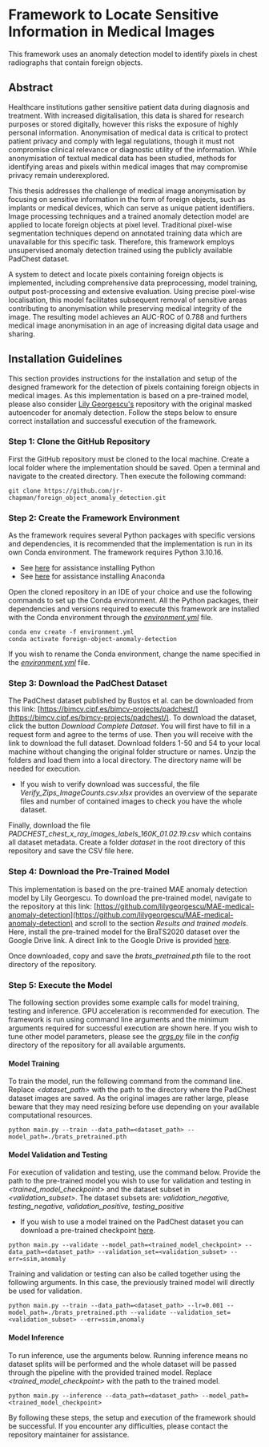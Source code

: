 # Framework to Locate Sensitive Information in Medical Images 
This framework uses an anomaly detection model to identify pixels in chest radiographs that contain foreign objects. 

## Abstract 
Healthcare institutions gather sensitive patient data during diagnosis and treatment. With increased digitalisation, this data is shared for research purposes or stored digitally, however this risks the exposure of highly personal information. Anonymisation of medical data is critical to protect patient privacy and comply with legal regulations, though it must not compromise clinical relevance or diagnostic utility of the information. While anonymisation of textual medical data has been studied, methods for identifying areas and pixels within medical images that may compromise privacy remain underexplored.

This thesis addresses the challenge of medical image anonymisation by focusing on sensitive information in the form of foreign objects, such as implants or medical devices, which can serve as unique patient identifiers. Image processing techniques and a trained anomaly detection model are applied to locate foreign objects at pixel level. Traditional pixel-wise segmentation techniques depend on annotated training data which are unavailable for this specific task. Therefore, this framework employs unsupervised anomaly detection trained using the publicly available PadChest dataset. 

A system to detect and locate pixels containing foreign objects is implemented, including comprehensive data preprocessing, model training, output post-processing and extensive evaluation. Using precise pixel-wise localisation, this model facilitates subsequent removal of sensitive areas contributing to anonymisation while preserving medical integrity of the image. The resulting model achieves an AUC-ROC of 0.788 and furthers medical image anonymisation in an age of increasing digital data usage and sharing.

## Installation Guidelines 
This section provides instructions for the installation and setup of the designed framework for the detection of pixels containing foreign objects in medical images. As this implementation is based on a pre-trained model, please also consider [Lily Georgescu's](https://github.com/lilygeorgescu/MAE-medical-anomaly-detection.git) repository with the original masked autoencoder for anomaly detection. Follow the steps below to ensure correct installation and successful execution of the framework.

### Step 1: Clone the GitHub Repository 

First the GitHub repository must be cloned to the local machine. Create a local folder where the implementation should be saved. Open a terminal and navigate to the created directory. Then execute the following command: 

```
git clone https://github.com/jr-chapman/foreign_object_anomaly_detection.git
```

### Step 2: Create the Framework Environment

As the framework requires several Python packages with specific versions and dependencies, it is recommended that the implementation is run in its own Conda environment. The framework requires Python 3.10.16.
- See [here](https://www.python.org/downloads/) for assistance installing Python
- See [here](https://www.anaconda.com/download) for assistance installing Anaconda

Open the cloned repository in an IDE of your choice and use the following commands to set up the Conda environment. All the Python packages, their dependencies and versions required to execute this framework are installed with the Conda environment through the [_environment.yml_](https://github.com/jr-chapman/foreign-object-anomaly-detection/blob/main/environment.yml) file. 
```
conda env create -f environment.yml
conda activate foreign-object-anomaly-detection
```
If you wish to rename the Conda environment, change the name specified in the [_environment.yml_](https://github.com/jr-chapman/foreign-object-anomaly-detection/blob/main/environment.yml) file. 

### Step 3: Download the PadChest Dataset 
The PadChest dataset published by Bustos et al. can be downloaded from this link: [https://bimcv.cipf.es/bimcv-projects/padchest/](https://bimcv.cipf.es/bimcv-projects/padchest/).
To download the dataset, click the button _Download Complete Dataset_. You will first have to fill in a request form and agree to the terms of use. Then you will receive with the link to download the full dataset. Download folders 1-50 and 54 to your local machine without changing the original folder structure or names. Unzip the folders and load them into a local directory. The directory name will be needed for execution. 

- If you wish to verify download was successful, the file _Verify_Zips_ImageCounts.csv.xlsx_ provides an overview of the separate files and number of contained images to check you have the whole dataset.

Finally, download the file _PADCHEST_chest_x_ray_images_labels_160K_01.02.19.csv_ which contains all dataset metadata. Create a folder _dataset_ in the root directory of this repository and save the CSV file here. 

### Step 4: Download the Pre-Trained Model
This implementation is based on the pre-trained MAE anomaly detection model by Lily Georgescu. To download the pre-trained model, navigate to the repository at this link: [https://github.com/lilygeorgescu/MAE-medical-anomaly-detection](https://github.com/lilygeorgescu/MAE-medical-anomaly-detection) and scroll to the section _Results and trained models_. Here, install the pre-trained model for the BraTS2020 dataset over the Google Drive link. A direct link to the Google Drive is provided [here](https://drive.google.com/file/d/1QxFHy8nYeaj5OPQExmcbf9PQNzMOhoCy/view).

Once downloaded, copy and save the _brats\_pretrained.pth_ file to the root directory of the repository. 

### Step 5: Execute the Model 

The following section provides some example calls for model training, testing and inference. GPU acceleration is recommended for execution. The framework is run using command line arguments and the minimum arguments required for successful execution are shown here. If you wish to tune other model parameters, please see the [_args.py_](https://github.com/jr-chapman/foreign-object-anomaly-detection/blob/main/config/args.py) file in the _config_ directory of the repository for all available arguments. 

#### Model Training 
To train the model, run the following command from the command line. Replace _<dataset_path>_ with the path to the directory where the PadChest dataset images are saved. As the original images are rather large, please beware that they may need resizing before use depending on your available computational resources. 

```
python main.py --train --data_path=<dataset_path> --model_path=./brats_pretrained.pth 
```

#### Model Validation and Testing
For execution of validation and testing, use the command below. Provide the path to the pre-trained model you wish to use for validation and testing in _<trained_model_checkpoint>_ and the dataset subset in _<validation_subset>_. The dataset subsets are: _validation_negative, testing_negative, validation_positive, testing_positive_

- If you wish to use a model trained on the PadChest dataset you can download a pre-trained checkpoint [here](https://drive.google.com/file/d/1oOyILW_I7nvY5N_tbNBt2Wrqz5HS7Ur2/view?usp=sharing).
  
```
python main.py --validate --model_path=<trained_model_checkpoint> --data_path=<dataset_path> --validation_set=<validation_subset> --err=ssim,anomaly
```

Training and validation or testing can also be called together using the following arguments. In this case, the previously trained model will directly be used for validation. 
```
python main.py --train --data_path=<dataset_path> --lr=0.001 --model_path=./brats_pretrained.pth --validate --validation_set=<validation_subset> --err=ssim,anomaly
```

#### Model Inference 
To run inference, use the arguments below. Running inference means no dataset splits will be performed and the whole dataset will be passed through the pipeline with the provided trained model. Replace _<trained_model_checkpoint>_ with the path to the trained model. 

```
python main.py --inference --data_path=<dataset_path> --model_path=<trained_model_checkpoint>  
```

By following these steps, the setup and execution of the framework should be successful. If you encounter any difficulties, please contact the repository maintainer for assistance. 

